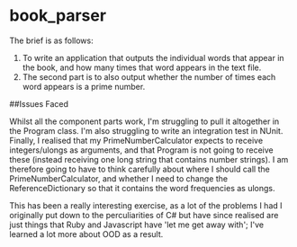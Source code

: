 # book_parser

The brief is as follows:
1. To write an application that outputs the individual words that appear in the book, and how many times that word appears in the text file.
2. The second part is to also output whether the number of times each word appears is a prime number.


##Issues Faced

Whilst all the component parts work, I'm struggling to pull it altogether in the Program class. I'm also struggling to write an integration test in NUnit. Finally, I realised that my PrimeNumberCalculator expects to receive integers/ulongs as arguments, and that Program is not going to receive these (instead receiving one long string that contains number strings). I am therefore going to have to think carefully about where I should call the PrimeNumberCalculator, and whether I need to change the ReferenceDictionary so that it contains the word frequencies as ulongs.

This has been a really interesting exercise, as a lot of the problems I had I originally put down to the perculiarities of C# but have since realised are just things that Ruby and Javascript have 'let me get away with'; I've learned a lot more about OOD as a result.

